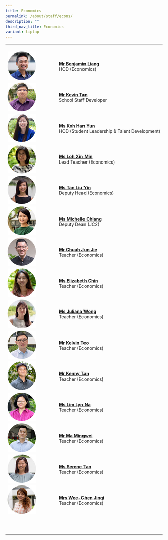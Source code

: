 ```yaml
---
title: Economics
permalink: /about/staff/econs/
description: ""
third_nav_title: Economics
variant: tiptap
---
```

<table>
<tbody>
<tr>
<th rowspan="1" colspan="1">
<p></p>
</th>
<th rowspan="1" colspan="1">
<p></p>
</th>
</tr>
<tr>
<td rowspan="1" colspan="1">
<div class="isomer-image-wrapper">
<img style="width: 60%;" height="auto" width="100%" src="/images/Staff/Econs-Benjamin-Liang_s.jpg">
</div>
</td>
<td rowspan="1" colspan="1">
<p><strong><a href="/about/staff/econs/mr-benjamin-liang/" rel="noopener noreferrer nofollow" target="_blank">Mr Benjamin Liang</a></strong> 
<br>HOD (Economics)</p>
</td>
</tr>
<tr>
<td rowspan="1" colspan="1">
<div class="isomer-image-wrapper">
<img style="width: 60%;" height="auto" width="100%" src="/images/Staff/Econs_KevinTan_s.jpg">
</div>
</td>
<td rowspan="1" colspan="1">
<p><strong><a href="/about/staff/econs/mr-kevin-tan/" rel="noopener noreferrer nofollow" target="_blank">Mr Kevin Tan</a></strong> 
<br>School Staff Developer</p>
</td>
</tr>
<tr>
<td rowspan="1" colspan="1">
<div class="isomer-image-wrapper">
<img style="width: 60%;" height="auto" width="100%" src="/images/Staff/Econs_KohHanYun_s.jpg">
</div>
</td>
<td rowspan="1" colspan="1">
<p><strong><a href="/about/staff/econs/ms-koh-han-yun/" rel="noopener noreferrer nofollow" target="_blank">Ms Koh Han Yun</a></strong> 
<br>HOD (Student Leadership &amp; Talent Development)</p>
</td>
</tr>
<tr>
<td rowspan="1" colspan="1">
<div class="isomer-image-wrapper">
<img style="width: 60%;" height="auto" width="100%" src="/images/Staff/Econs-Loh-Xin-Min_s.jpg">
</div>
</td>
<td rowspan="1" colspan="1">
<p><strong><a href="/about/staff/econs/ms-loh-xin-min/" rel="noopener noreferrer nofollow" target="_blank">Ms Loh Xin Min</a></strong> 
<br>Lead Teacher (Economics)</p>
</td>
</tr>
<tr>
<td rowspan="1" colspan="1">
<div class="isomer-image-wrapper">
<img style="width: 60%;" height="auto" width="100%" src="/images/Staff/Econs-Tan-Liu-Yin_s.jpg">
</div>
</td>
<td rowspan="1" colspan="1">
<p><strong><a href="/about/staff/econs/ms-tan-liu-yin/" rel="noopener noreferrer nofollow" target="_blank">Ms Tan Liu Yin</a></strong> 
<br>Deputy Head (Economics)</p>
<p></p>
<p></p>
<p></p>
</td>
</tr>
<tr>
<td rowspan="1" colspan="1">
<div class="isomer-image-wrapper">
<img style="width: 60%;" height="auto" width="100%" src="/images/Staff/Econs-Michelle-Chiang_s.jpg">
</div>
</td>
<td rowspan="1" colspan="1">
<p><strong><a href="/about/staff/econs/ms-michelle-chiang" rel="noopener noreferrer nofollow" target="_blank">Ms Michelle Chiang</a></strong> 
<br>Deputy Dean (JC2)</p>
</td>
</tr>
<tr>
<td rowspan="1" colspan="1">
<div class="isomer-image-wrapper">
<img style="width: 60%;" height="auto" width="100%" src="/images/Staff/econs-chuah-jj_s.jpg">
</div>
</td>
<td rowspan="1" colspan="1">
<p><strong><a href="/about/staff/econs/mr-chuah-jun-jie/" rel="noopener noreferrer nofollow" target="_blank">Mr Chuah Jun Jie</a></strong> 
<br>Teacher (Economics)</p>
</td>
</tr>
<tr>
<td rowspan="1" colspan="1">
<div class="isomer-image-wrapper">
<img style="width: 60%;" height="auto" width="100%" src="/images/Staff/Econs-Elizabeth-Chin_s.jpg">
</div>
</td>
<td rowspan="1" colspan="1">
<p><strong><a href="/about/staff/econs/ms-elizabeth-chin/" rel="noopener noreferrer nofollow" target="_blank">Ms Elizabeth Chin</a></strong> 
<br>Teacher (Economics)</p>
</td>
</tr>
<tr>
<td rowspan="1" colspan="1">
<div class="isomer-image-wrapper">
<img style="width: 60%;" height="auto" width="100%" src="/images/Staff/econs-juliana-wong_s.jpg">
</div>
</td>
<td rowspan="1" colspan="1">
<p><strong><a href="/about/staff/econs/ms-juliana-wong/" rel="noopener noreferrer nofollow" target="_blank">Ms Juliana Wong</a></strong> 
<br>Teacher (Economics)</p>
</td>
</tr>
<tr>
<td rowspan="1" colspan="1">
<div class="isomer-image-wrapper">
<img style="width: 60%;" height="auto" width="100%" src="/images/Staff/Econs_KelvinTeo_s.jpg">
</div>
</td>
<td rowspan="1" colspan="1">
<p><strong><a href="/about/staff/econs/mr-kelvin-teo/" rel="noopener noreferrer nofollow" target="_blank">Mr Kelvin Teo</a></strong>
<br>Teacher (Economics)</p>
</td>
</tr>
<tr>
<td rowspan="1" colspan="1">
<div class="isomer-image-wrapper">
<img style="width: 60%;" height="auto" width="100%" src="/images/Staff/Econs_Kenny_Tan.jpg">
</div>
</td>
<td rowspan="1" colspan="1">
<p><strong><a href="/about/staff/econs/mr-kenny-tan/" rel="noopener noreferrer nofollow" target="_blank">Mr Kenny Tan</a></strong>
<br>Teacher (Economics)</p>
</td>
</tr>
<tr>
<td rowspan="1" colspan="1">
<div class="isomer-image-wrapper">
<img style="width: 60%;" height="auto" width="100%" src="/images/Staff/Econs_Lim_LynNa_s.jpg">
</div>
</td>
<td rowspan="1" colspan="1">
<p><strong><a href="/about/staff/econs/ms-lim-lyn-na/" rel="noopener noreferrer nofollow" target="_blank">Ms Lim Lyn Na</a></strong>
<br>Teacher (Economics)</p>
</td>
</tr>
<tr>
<td rowspan="1" colspan="1">
<div class="isomer-image-wrapper">
<img style="width: 60%;" height="auto" width="100%" src="/images/Staff/Econs-Mingwei_s.jpg">
</div>
</td>
<td rowspan="1" colspan="1">
<p><strong><a href="/about/staff/econs/mr-ma-mingwei/" rel="noopener noreferrer nofollow" target="_blank">Mr Ma Mingwei</a></strong>
<br>Teacher (Economics)</p>
</td>
</tr>
<tr>
<td rowspan="1" colspan="1">
<div class="isomer-image-wrapper">
<img style="width: 60%;" height="auto" width="100%" src="/images/Staff/Econs-Serene-Tan_s.jpg">
</div>
</td>
<td rowspan="1" colspan="1">
<p><strong><a href="/about/staff/econs/ms-serene-tan/" rel="noopener noreferrer nofollow" target="_blank">Ms Serene Tan</a></strong>
<br>Teacher (Economics)</p>
</td>
</tr>
<tr>
<td rowspan="1" colspan="1">
<div class="isomer-image-wrapper">
<img style="width: 60%;" height="auto" width="100%" src="/images/Staff/Econs-Chen-Jinqi_s.jpg">
</div>
</td>
<td rowspan="1" colspan="1">
<p><strong><a href="/about/staff/econs/mrs-wee-chen-jinqi/" rel="noopener noreferrer nofollow" target="_blank">Mrs Wee-Chen Jinqi</a></strong>
<br>Teacher (Economics)</p>
</td>
</tr>
<tr>
<td rowspan="1" colspan="1">
<p></p>
</td>
<td rowspan="1" colspan="1">
<p></p>
</td>
</tr>
<tr>
<td rowspan="1" colspan="1">
<p></p>
</td>
<td rowspan="1" colspan="1">
<p></p>
</td>
</tr>
<tr>
<td rowspan="1" colspan="1">
<p></p>
</td>
<td rowspan="1" colspan="1">
<p></p>
</td>
</tr>
</tbody>
</table>
<p></p>
<p></p>
<p></p>
<p></p>
<p></p>
<p></p>